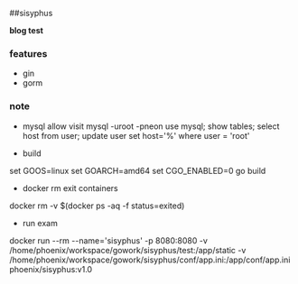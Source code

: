 ##sisyphus

**blog test**

### features

- gin
- gorm

### note
- mysql allow visit 
mysql -uroot -pneon
use mysql;
show tables;
select host from user;
update user set host='%' where user = 'root'

- build

set GOOS=linux 
set GOARCH=amd64 
set CGO_ENABLED=0 
go build


- docker rm exit containers

docker rm -v $(docker ps -aq -f status=exited)

- run exam

docker run --rm --name='sisyphus' -p 8080:8080 
-v /home/phoenix/workspace/gowork/sisyphus/test:/app/static 
-v  /home/phoenix/workspace/gowork/sisyphus/conf/app.ini:/app/conf/app.ini   
phoenix/sisyphus:v1.0

### 